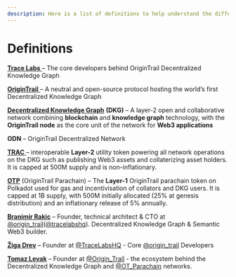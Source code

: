 ```yaml
---
description: Here is a list of definitions to help understand the different terms out there
---
```


# Definitions

[**Trace Labs** ](https://tracelabs.io/)– The core developers behind OriginTrail Decentralized Knowledge Graph

[**OriginTrail** ](https://origintrail.io/)– A neutral and open-source protocol hosting the world’s first Decentralized Knowledge Graph

[**Decentralized Knowledge Graph**](https://docs.origintrail.io/layer-2-decentralized-knowledge-graph-dkg/dkgintro) **(DKG)** – A layer-2 open and collaborative network combining **blockchain** and **knowledge graph** technology, with the **OriginTrail node** as the core unit of the network for **Web3 applications**

**ODN** – OriginTrail Decentralized Network

[**TRAC** ](https://www.coingecko.com/en/coins/origintrail)– interoperable **Layer-2** utility token powering all network operations on the DKG such as publishing Web3 assets and collaterizing asset holders. It is capped at 500M supply and is non-inflationary.

[**OTP**](https://parachain.origintrail.io/) (OriginTrail Parachain) – The **Layer-1** OriginTrail parachain token on Polkadot used for gas and incentivisation of collators and DKG users. It is capped at 1B supply, with 500M initially allocated (25% at genesis distribution) and an inflationary release of 5% annually.

[**Branimir Rakic**](https://twitter.com/branarakic) – Founder, technical architect & CTO at [@origin\_trail](https://twitter.com/origin\_trail)([@tracelabshq](https://twitter.com/tracelabshq)). Decentralized Knowledge Graph & Semantic Web3 builder.&#x20;

[**Žiga Drev**](https://twitter.com/DrevZiga) – Founder at [@TraceLabsHQ](https://twitter.com/TraceLabsHQ) - Core [@origin\_trail](https://twitter.com/origin\_trail) Developers

[**Tomaz Levak**](https://twitter.com/TomazOT) – Founder at [@Origin\_Trail](https://twitter.com/Origin\_Trail) - the ecosystem behind the Decentralized Knowledge Graph and [@OT\_Parachain](https://twitter.com/OT\_Parachain) networks.
